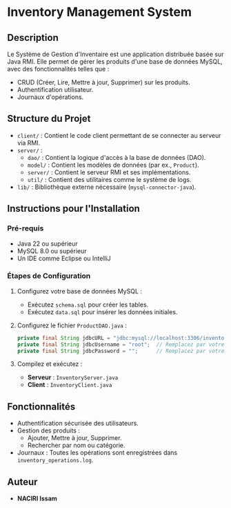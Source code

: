 # Inventory Management System

## Description
Le Système de Gestion d'Inventaire est une application distribuée basée sur Java RMI. Elle permet de gérer les produits d'une base de données MySQL, avec des fonctionnalités telles que :
- CRUD (Créer, Lire, Mettre à jour, Supprimer) sur les produits.
- Authentification utilisateur.
- Journaux d'opérations.

## Structure du Projet
- `client/` : Contient le code client permettant de se connecter au serveur via RMI.
- `server/` :
  - `dao/` : Contient la logique d'accès à la base de données (DAO).
  - `model/` : Contient les modèles de données (par ex., `Product`).
  - `server/` : Contient le serveur RMI et ses implémentations.
  - `util/` : Contient des utilitaires comme le système de logs.
- `lib/` : Bibliothèque externe nécessaire (`mysql-connector-java`).

## Instructions pour l'Installation
### Pré-requis
- Java 22 ou supérieur
- MySQL 8.0 ou supérieur
- Un IDE comme Eclipse ou IntelliJ

### Étapes de Configuration
1. Configurez votre base de données MySQL :
   - Exécutez `schema.sql` pour créer les tables.
   - Exécutez `data.sql` pour insérer les données initiales.

2. Configurez le fichier `ProductDAO.java` :
   ```java
   private final String jdbcURL = "jdbc:mysql://localhost:3306/inventory";
   private final String jdbcUsername = "root";  // Remplacez par votre utilisateur
   private final String jdbcPassword = "";      // Remplacez par votre mot de passe
   ```

3. Compilez et exécutez :
   - **Serveur** : `InventoryServer.java`
   - **Client** : `InventoryClient.java`

## Fonctionnalités
- Authentification sécurisée des utilisateurs.
- Gestion des produits :
  - Ajouter, Mettre à jour, Supprimer.
  - Rechercher par nom ou catégorie.
- Journaux : Toutes les opérations sont enregistrées dans `inventory_operations.log`.

## Auteur
- **NACIRI Issam**

